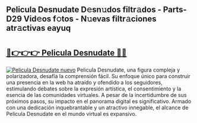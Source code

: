 ## Pelicula Desnudate D𝚎sn𝚞dos filtr𝚊dos - Parts-D29 Vid𝚎os f𝚘tos - N𝚞evas filtr𝚊ciones atr𝚊ctivas eayuq

# <h2><a href="http://mbcxha.tromn.icu/?c=Pelicula+Desnudate">🔗👉👉👉 Pelicula Desnudate 🔗🔗</a></h2>

[![Pelicula Desnudate nuevo](https://i.imgur.com/pEAQMta.gif)](http://mbcxha.tromn.icu/?c=Pelicula+Desnudate)
Pelicula Desnudate, una figura compleja y polarizadora, desafía la comprensión fácil. Su enfoque único para construir una presencia en la web ha atraído y ofendido a los seguidores, estimulando debates sobre la expresión artística, el consentimiento y la esencia de las comunidades virtuales. A pesar de la incertidumbre de sus próximos pasos, su impacto en el panorama digital es significativo. Armado con una dedicación inquebrantable y un atractivo innegable, el alcance de Pelicula Desnudate en el mundo virtual es expansivo.
